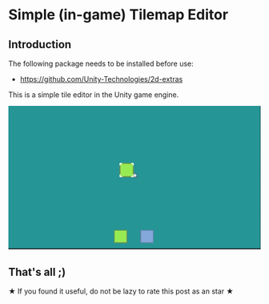 # Simple (in-game) Tilemap Editor

## Introduction

The following package needs to be installed before use:

- https://github.com/Unity-Technologies/2d-extras

This is a simple tile editor in the Unity game engine.

![](https://github.com/1Novac1/Simple-in-game-tilemap-editor/blob/main/docs/gif2.gif)

## That's all ;)

★ If you found it useful, do not be lazy to rate this post as an star ★
